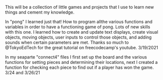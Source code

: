 This will be a collection of little games and projects that I use to learn new things and cement my knowledge.

In "pong" I learned just that! How to program allthe various functions and variables in order to have a functioning game of pong. Lots of new skills with this one. I learned how to create and update text displays, create visual objects, moving objects, user inputs to control those objects, and adding sounds when certain parameters are met. Thanks so much to @TokyoEdTech for the great tutorial on freecodecamp's youtube. 3/19/2021

In my seaparte "connect4" files I first set up the board and the various functions for setting pieces and determining their locations, next I created a function for checking each piece to find out if a player has won the game. 3/24 and 3/26/21

